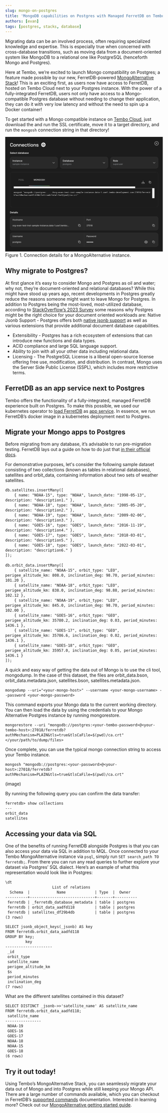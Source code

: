 ```yaml
---
slug: mongo-on-postgres
title: 'MongoDB capabilities on Postgres with Managed FerretDB on Tembo Cloud'
authors: [evan]
tags: [postgres, stacks, database]
---
```


Migrating data can be an involved process, often requiring specialized knowledge and expertise.
This is especially true when concerned with cross-database transitions, such as moving data from a document-oriented system like MongoDB to a relational one like PostgreSQL (henceforth Mongo and Postgres).

Here at Tembo, we’re excited to launch Mongo compatibility on Postgres; a feature made possible by our new, FerretDB-powered [MongoAlternative Stack](https://tembo.io/docs/tembo-stacks/mongo-alternative)!
This is an exciting first, as users now have access to FerretDB, hosted on Tembo Cloud next to your Postgres instance.
With the power of a fully-integrated FerretDB, users not only have access to a Mongo-compatible Postgres database without needing to change their application, they can do it with very low latency and without the need to spin up a Docker container!

To get started with  a Mongo compatible instance on [Tembo Cloud](https://cloud.tembo.io/), just download the and run the SSL certificate, move it to a target directory, and run the `mongosh` connection string in that directory!

![connection](./connection.png 'connection')
Figure 1. Connection details for a MongoAlternative instance.

## Why migrate to Postgres?

At first glance it’s easy to consider Mongo and Postgres as oil and water; why not, they’re document-oriented and relational databases?
While this might have stood up years ago, recent developments in Postgres greatly reduce the reasons someone might want to leave Mongo for Postgres.
In addition to Postgres being the most-loved, most-utilized database, according to [StackOverflow’s 2023 Survey](https://survey.stackoverflow.co/2023/#section-most-popular-technologies-databases) some reasons why Postgres might be the right choice for your document oriented workloads are:
Native Jsonb Support - Postgres offers both [native jsonb support](https://www.postgresql.org/docs/current/datatype-json.html) as well as various extensions that provide additional document database capabilities.
- Extensibility - Postgres has a rich ecosystem of extensions that can introduce new functions and data types.
- ACID compliance and large SQL language support.
- Ability to join with all your other data including relational data.
- Licensing - The PostgreSQL License is a liberal open-source license offering free use, modification, and distribution. In contrast, Mongo uses the Server Side Public License (SSPL), which includes more restrictive terms.

## FerretDB as an app service next to Postgres

Tembo offers the functionality of a fully-integrated, managed FerretDB experience built on Postgres.
To make this possible, we used our kubernetes operator to [load FerretDB](https://github.com/tembo-io/tembo/blob/main/tembo-operator/src/stacks/templates/mongo_alternative.yaml) as [app service](https://tembo.io/blog/tembo-operator-apps).
In essence, we run FerretDB’s docker image in a kubernetes deployment next to Postgres.

## Migrate your Mongo apps to Postgres
Before migrating from any database, it’s advisable to run pre-migration testing.
FerretDB lays out a guide on how to do just that [in their official docs](https://docs.ferretdb.io/migration/premigration-testing/).

For demonstrative purposes, let's consider the following sample dataset consisting of two collections (known as tables in relational databases), satellites and orbit_data, containing information about two sets of weather satellites.

```
db.satellites.insertMany([
    { name: "NOAA-15", type: "NOAA", launch_date: "1998-05-13", description: "description1." },
    { name: "NOAA-18", type: "NOAA", launch_date: "2005-05-20", description: "description2." },
    { name: "NOAA-19", type: "NOAA", launch_date: "2009-02-06", description: "description3." },
    { name: "GOES-16", type: "GOES", launch_date: "2016-11-19", description: "description4." },
    { name: "GOES-17", type: "GOES", launch_date: "2018-03-01", description: "description5." },
    { name: "GOES-18", type: "GOES", launch_date: "2022-03-01", description: "description6." }
]);

db.orbit_data.insertMany([
    { satellite_name: "NOAA-15", orbit_type: "LEO", perigee_altitude_km: 808.0, inclination_deg: 98.70, period_minutes: 101.20 },
    { satellite_name: "NOAA-18", orbit_type: "LEO", perigee_altitude_km: 838.0, inclination_deg: 98.88, period_minutes: 102.12 },
    { satellite_name: "NOAA-19", orbit_type: "LEO", perigee_altitude_km: 845.0, inclination_deg: 98.70, period_minutes: 102.00 },
    { satellite_name: "GOES-16", orbit_type: "GEO", perigee_altitude_km: 35780.2, inclination_deg: 0.03, period_minutes: 1436.1 },
    { satellite_name: "GOES-17", orbit_type: "GEO", perigee_altitude_km: 35786.6, inclination_deg: 0.02, period_minutes: 1436.1 },
    { satellite_name: "GOES-18", orbit_type: "GEO", perigee_altitude_km: 35957.0, inclination_deg: 0.05, period_minutes: 1436.1 }
]);
```

A quick and easy way of getting the data out of Mongo is to use the cli tool, mongodump.
In the case of this dataset, the files are orbit_data.bson, orbit_data.metadata.json, satellites.bson, satellites.metadata.json.

```
mongodump --uri="<your-mongo-host>" --username <your-mongo-username> --password <your-mongo-password>
```

This command exports your Mongo data to the current working directory.
You can then load the data by using the credentials to your Mongo Alternative Postgres instance by running mongorestore.

```
mongorestore --uri "mongodb://postgres:<your-tembo-password>@<your-tembo-host>:27018/ferretdb?authMechanism=PLAIN&tls=true&tlsCaFile=$(pwd)/ca.crt" </your/path/to/dump/files>
```

Once complete, you can use the typical mongo connection string to access your Tembo instance.

```
mongosh "mongodb://postgres:<your-password>@<your-host>:27018/ferretdb?authMechanism=PLAIN&tls=true&tlsCaFile=$(pwd)/ca.crt"
```

(image)

By running the following query you can confirm the data transfer:

```
ferretdb> show collections
---
orbit_data
satellites
```

## Accessing your data via SQL

One of the benefits of running FerretDB alongside Postgres is that you can also access your data via SQL in addition to MQL.
Once connected to your Tembo MongoAlternative instance via `psql`, simply run `SET search_path TO ferretdb;`.
From there you can run any read queries to further explore your dataset via Postgres’ SQL dialect.
Here’s an example of what this representation would look like in Postgres:

```
\dt
                     List of relations
  Schema  |            Name             | Type  |  Owner
----------+-----------------------------+-------+----------
 ferretdb | _ferretdb_database_metadata | table | postgres
 ferretdb | orbit_data_aadfd118         | table | postgres
 ferretdb | satellites_df29b4db         | table | postgres
(3 rows)
```

```
SELECT jsonb_object_keys(_jsonb) AS key
FROM ferretdb.orbit_data_aadfd118
GROUP BY key;
         key
---------------------
 _id
 orbit_type
 satellite_name
 perigee_altitude_km
 $s
 period_minutes
 inclination_deg
(7 rows)
```

What are the different satellites contained in this dataset?

```
SELECT DISTINCT _jsonb->>'satellite_name' AS satellite_name
FROM ferretdb.orbit_data_aadfd118;
 satellite_name
----------------
 NOAA-19
 GOES-16
 GOES-17
 NOAA-18
 NOAA-15
 GOES-18
(6 rows)
```

## Try it out today!

Using Tembo’s MongoAlternative Stack, you can seamlessly migrate your data out of Mongo and into Postgres while still keeping your Mongo API.
There are a large number of commands available, which you can checkout in FerretDB’s [supported commands](https://docs.ferretdb.io/reference/supported-commands/) documentation.
Interested in learning more?
Check out our [MongoAlternative getting started guide](https://tembo.io/docs/tembo-stacks/mongo-alternative).


